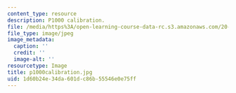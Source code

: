 ```yaml
---
content_type: resource
description: P1000 calibration.
file: /media/https%3A/open-learning-course-data-rc.s3.amazonaws.com/20-109-laboratory-fundamentals-in-biological-engineering-fall-2007/1d60b24e34da601dc86b55546e0e75ff_p1000calibration.jpg
file_type: image/jpeg
image_metadata:
  caption: ''
  credit: ''
  image-alt: ''
resourcetype: Image
title: p1000calibration.jpg
uid: 1d60b24e-34da-601d-c86b-55546e0e75ff
---
```

